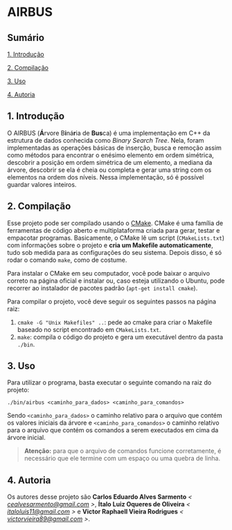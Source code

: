 # AIRBUS

## Sumário

[1. Introdução](#1-introdução)

[2. Compilação](#2-compilação)

[3. Uso](#3-uso)

[4. Autoria](#4-autoria)

## 1. Introdução

O AIRBUS (**Á**rvore B**i**ná**r**ia de **Bus**ca) é uma implementação em C++ da estrutura de dados conhecida como _Binary Search Tree_. Nela, foram implementadas as operações básicas de inserção, busca e remoção assim como métodos para encontrar o enésimo elemento em ordem simétrica, descobrir a posição em ordem simétrica de um elemento, a mediana da árvore, descobrir se ela é cheia ou completa e gerar uma string com os elementos na ordem dos níveis. Nessa implementação, só é possível guardar valores inteiros.

## 2. Compilação

Esse projeto pode ser compilado usando o [CMake](https://cmake.org). CMake é uma família de ferramentas de código aberto e multiplataforma criada para gerar, testar e empacotar programas. Basicamente, o CMake lê um script (`CMakeLists.txt`) com informações sobre o projeto e **cria um Makefile automaticamente**, tudo sob medida para as configurações do seu sistema. Depois disso, é só rodar o comando `make`, como de costume.

Para instalar o CMake em seu computador, você pode baixar o arquivo correto na página oficial e instalar ou, caso esteja utilizando o Ubuntu, pode recorrer ao instalador de pacotes padrão (`apt-get install cmake`).

Para compilar o projeto, você deve seguir os seguintes passos na página raiz:

1. `cmake -G "Unix Makefiles" ..`: pede ao cmake para criar o Makefile baseado no script encontrado em `CMakeLists.txt`.
2. `make`: compila o código do projeto e gera um executável dentro da pasta `./bin`.

## 3. Uso

Para utilizar o programa, basta executar o seguinte comando na raiz do projeto:

`./bin/airbus <caminho_para_dados> <caminho_para_comandos>`

Sendo `<caminho_para_dados>` o caminho relativo para o arquivo que contém os valores iniciais da árvore e `<caminho_para_comandos>` o caminho relativo para o arquivo que contém os comandos a serem executados em cima da árvore inicial.

> **Atenção:** para que o arquivo de comandos funcione corretamente, é necessário que ele termine com um espaço ou uma quebra de linha.

## 4. Autoria

Os autores desse projeto são **Carlos Eduardo Alves Sarmento** _< cealvesarmento@gmail.com >_, **Ítalo Luiz Oqueres de Oliveira** _< italoluis11@gmail.com >_ e **Victor Raphaell Vieira Rodrigues** _< victorvieira89@gmail.com >_.
